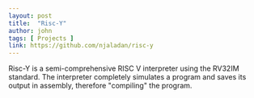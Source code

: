 ```yaml
---
layout: post
title:  "Risc-Y"
author: john
tags: [ Projects ]
link: https://github.com/njaladan/risc-y
---
```


Risc-Y is a semi-comprehensive RISC V interpreter using the RV32IM standard. The interpreter completely simulates a program and saves its output in assembly, therefore "compiling" the program.
